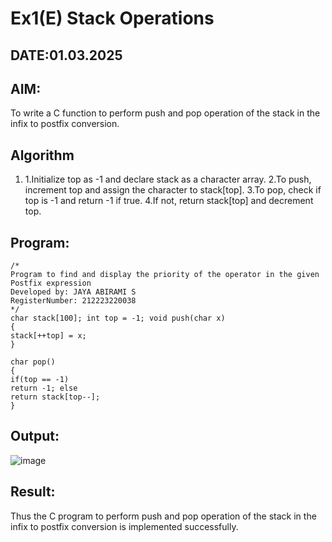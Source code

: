 # Ex1(E) Stack Operations
## DATE:01.03.2025
## AIM:
To write a C function to perform push and pop operation of the stack in the infix to postfix conversion.

## Algorithm
1. 1.Initialize top as -1 and declare stack as a character array.
2.To push, increment top and assign the character to stack[top].
3.To pop, check if top is -1 and return -1 if true.
4.If not, return stack[top] and decrement top.
  
## Program:
```
/*
Program to find and display the priority of the operator in the given Postfix expression
Developed by: JAYA ABIRAMI S
RegisterNumber: 212223220038
*/
char stack[100]; int top = -1; void push(char x)
{
stack[++top] = x;
}

char pop()
{
if(top == -1)
return -1; else
return stack[top--];
}
```

## Output:

![image](https://github.com/user-attachments/assets/b7ea31c0-cac8-4a63-8a75-6c165b3e39ff)


## Result:
Thus the C program to perform push and pop operation of the stack in the infix to postfix conversion is implemented successfully.

